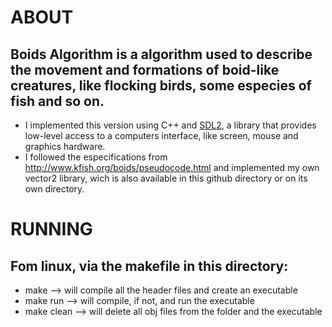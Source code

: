 # ABOUT

## Boids Algorithm is a algorithm used to describe the movement and formations of boid-like creatures, like flocking birds, some especies of fish and so on.
  - I implemented this version using C++ and [SDL2](https://www.libsdl.org/index.php), a library that provides low-level access to a computers interface, like screen, mouse and graphics hardware. 
  - I followed the especifications from http://www.kfish.org/boids/pseudocode.html and implemented my own vector2 library, wich is also available in this github directory or on its own directory.
  

# RUNNING

## Fom linux, via the makefile in this directory:
  - make --> will compile all the header files and create an executable
  - make run --> will compile, if not, and run the executable
  - make clean --> will delete all obj files from the folder and the executable
